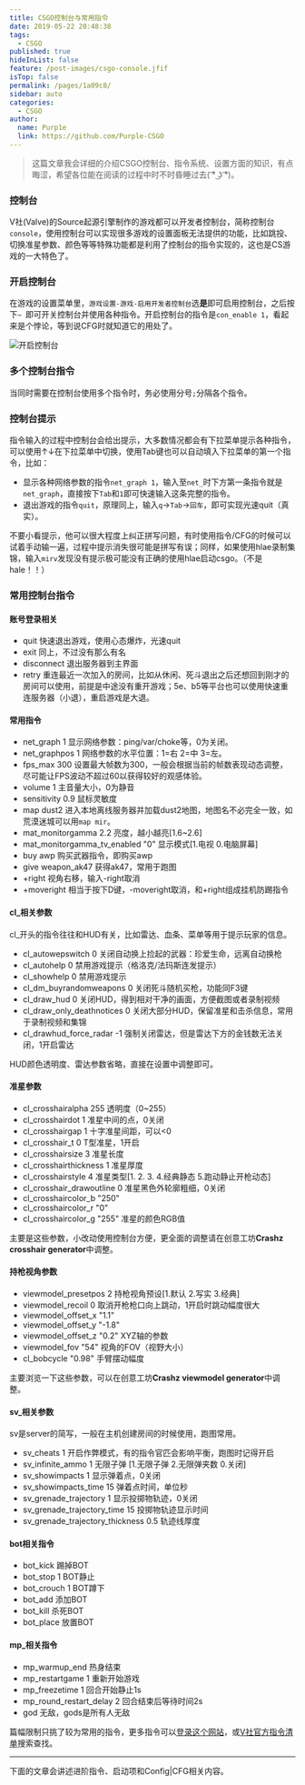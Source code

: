 ```yaml
---
title: CSGO控制台与常用指令
date: 2019-05-22 20:48:38
tags: 
  - CSGO
published: true
hideInList: false
feature: /post-images/csgo-console.jfif
isTop: false
permalink: /pages/1a09c8/
sidebar: auto
categories: 
  - CSGO
author: 
  name: Purp1e
  link: https://github.com/Purple-CSGO
---
```

> 这篇文章我会详细的介绍CSGO控制台、指令系统、设置方面的知识，有点晦涩，希望各位能在阅读的过程中时不时昏睡过去( ͡° ͜ʖ ͡°)。
<!--more-->
### 控制台

V社(Valve)的Source起源引擎制作的游戏都可以开发者控制台，简称控制台`console`，使用控制台可以实现很多游戏的设置面板无法提供的功能，比如跳投、切换准星参数、颜色等等特殊功能都是利用了控制台的指令实现的，这也是CS游戏的一大特色了。

### 开启控制台

在游戏的设置菜单里，`游戏设置-游戏-启用开发者控制台`选**是**即可启用控制台，之后按下`~ `即可开关控制台并使用各种指令。开启控制台的指令是`con_enable 1`，看起来是个悖论，等到说CFG时就知道它的用处了。

![开启控制台](https://eeudn8.coding-pages.com//post-images/1581234291585.png)

### 多个控制台指令

当同时需要在控制台使用多个指令时，务必使用分号`;`分隔各个指令。

### 控制台提示

指令输入的过程中控制台会给出提示，大多数情况都会有下拉菜单提示各种指令，可以使用↑↓在下拉菜单中切换，使用Tab键也可以自动填入下拉菜单的第一个指令，比如：

- 显示各种网络参数的指令`net_graph 1`，输入至`net_`时下方第一条指令就是`net_graph`，直接按下`Tab`和`1`即可快速输入这条完整的指令。
- 退出游戏的指令`quit`，原理同上，输入`q`→`Tab`→`回车`，即可实现光速quit（真实）。

不要小看提示，他可以很大程度上纠正拼写问题，有时使用指令/CFG的时候可以试着手动输一遍，过程中提示消失很可能是拼写有误；同样，如果使用hlae录制集锦，输入`mirv`发现没有提示极可能没有正确的使用hlae启动csgo。（不是hale！！）

### 常用控制台指令

#### 账号登录相关

- quit 快速退出游戏，使用心态爆炸，光速quit
- exit 同上，不过没有那么有名
- disconnect 退出服务器到主界面
- retry 重连最近一次加入的房间，比如从休闲、死斗退出之后还想回到刚才的房间可以使用，前提是中途没有重开游戏；5e、b5等平台也可以使用快速重连服务器（小退），重启游戏是大退。

#### 常用指令

- net_graph 1  显示网络参数：ping/var/choke等，0为关闭。
- net_graphpos 1  网络参数的水平位置：1=右  2=中  3=左。
- fps_max 300  设置最大帧数为300，一般会根据当前的帧数表现动态调整，尽可能让FPS波动不超过60以获得较好的观感体验。
- volume 1  主音量大小，0为静音
- sensitivity 0.9  鼠标灵敏度
- map dust2  进入本地离线服务器并加载dust2地图，地图名不必完全一致，如荒漠迷城可以用`map mir`。
- mat_monitorgamma 2.2  亮度，越小越亮[1.6~2.6]
- mat_monitorgamma_tv_enabled "0"  显示模式[1.电视  0.电脑屏幕]
- buy awp  购买武器指令，即购买awp
- give weapon_ak47  获得ak47，常用于跑图
- +right  视角右移，输入-right取消
- +moveright  相当于按下D键，-moveright取消，和+right组成挂机防踢指令

#### cl_相关参数

cl_开头的指令往往和HUD有关，比如雷达、血条、菜单等用于提示玩家的信息。

- cl_autowepswitch 0  关闭自动换上捡起的武器：珍爱生命，远离自动换枪
- cl_autohelp 0  禁用游戏提示（格洛克/法玛斯连发提示）
- cl_showhelp 0  禁用游戏提示
- cl_dm_buyrandomweapons 0  关闭死斗随机买枪，功能同F3键
- cl_draw_hud 0  关闭HUD，得到相对干净的画面，方便截图或者录制视频
- cl_draw_only_deathnotices 0  关闭大部分HUD，保留准星和击杀信息，常用于录制视频和集锦
- cl_drawhud_force_radar -1  强制关闭雷达，但是雷达下方的金钱数无法关闭，1开启雷达

HUD颜色透明度、雷达参数省略，直接在设置中调整即可。

#### 准星参数

- cl_crosshairalpha 255  透明度（0~255）
- cl_crosshairdot 1  准星中间的点，0关闭
- cl_crosshairgap 1  十字准星间距，可以<0
- cl_crosshair_t 0  T型准星，1开启
- cl_crosshairsize 3 准星长度
- cl_crosshairthickness 1 准星厚度
- cl_crosshairstyle 4  准星类型[1.  2.  3.  4.经典静态  5.跑动静止开枪动态]
- cl_crosshair_drawoutline 0 准星黑色外轮廓粗细，0关闭
- cl_crosshaircolor_b "250"
- cl_crosshaircolor_r "0"
- cl_crosshaircolor_g "255"  准星的颜色RGB值

主要是这些参数，小改动使用控制台方便，更全面的调整请在创意工坊**Crashz crosshair generator**中调整。

#### 持枪视角参数

- viewmodel_presetpos 2  持枪视角预设[1.默认  2.写实  3.经典]
- viewmodel_recoil 0  取消开枪枪口向上跳动，1开启时跳动幅度很大
- viewmodel_offset_x "1.1"
- viewmodel_offset_y "-1.8"
- viewmodel_offset_z "0.2"  XYZ轴的参数
- viewmodel_fov "54"  视角的FOV（视野大小）
- cl_bobcycle "0.98"  手臂摆动幅度

主要浏览一下这些参数，可以在创意工坊**Crashz viewmodel generator**中调整。

#### sv_相关参数

sv是server的简写，一般在主机创建房间的时候使用，跑图常用。

- sv_cheats 1  开启作弊模式，有的指令官匹会影响平衡，跑图时记得开启
- sv_infinite_ammo 1  无限子弹 [1.无限子弹  2.无限弹夹数  0.关闭]
- sv_showimpacts  1  显示弹着点，0关闭
- sv_showimpacts_time 15  弹着点时间，单位秒
- sv_grenade_trajectory 1  显示投掷物轨迹，0关闭
- sv_grenade_trajectory_time 15  投掷物轨迹显示时间
- sv_grenade_trajectory_thickness 0.5  轨迹线厚度

#### bot相关指令

- bot_kick  踢掉BOT
- bot_stop 1  BOT静止
- bot_crouch 1  BOT蹲下
- bot_add  添加BOT
- bot_kill  杀死BOT
- bot_place  放置BOT

#### mp_相关指令

- mp_warmup_end  热身结束
- mp_restartgame 1  重新开始游戏 
- mp_freezetime 1  回合开始静止1s
- mp_round_restart_delay 2  回合结束后等待时间2s
- god  无敌，gods是所有人无敌

篇幅限制只挑了较为常用的指令，更多指令可以[登录这个网站](https://tools.dathost.net/csgo-commands)，或[V社官方指令清单](https://developer.valvesoftware.com/wiki/Console_Command_List)搜索查找。

-- -

下面的文章会讲述进阶指令、启动项和Config|CFG相关内容。

